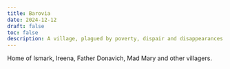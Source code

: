 ```yaml
---
title: Barovia
date: 2024-12-12
draft: false
toc: false
description: A village, plagued by poverty, dispair and disappearances
---
```


Home of Ismark, Ireena, Father Donavich, Mad Mary and other villagers.
